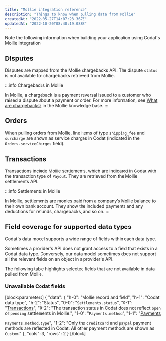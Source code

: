 ```yaml
---
title: "Mollie integration reference"
description: "Things to know when pulling data from Mollie"
createdAt: "2022-05-27T14:07:23.367Z"
updatedAt: "2022-10-20T08:48:19.088Z"
---
```


Note the following information when building your application using Codat's Mollie integration.

## Disputes

Disputes are mapped from the Mollie chargebacks API. The dispute `status` is not available for chargebacks retrieved from Mollie.

:::info Chargebacks in Mollie

In Mollie, a chargeback is a payment reversal issued to a customer who raised a dispute about a payment or order. For more information, see <a href="https://help.mollie.com/hc/en-us/articles/115001470869-What-are-chargebacks-" target="_blank">What are chargebacks?</a> in the Mollie knowledge base.
:::

## Orders

When pulling orders from Mollie, line items of type `shipping_fee` and `surcharge` are shown as service charges in Codat (indicated in the `Orders.serviceCharges` field).

## Transactions

Transactions include Mollie settlements, which are indicated in Codat with the transaction type of `Payout`. They are retrieved from the Mollie settlements API.

:::info Settlements in Mollie

In Mollie, settlements are monies paid from a company’s Mollie balance to their own bank account. They show the included payments and any deductions for refunds, chargebacks, and so on.
:::

## Field coverage for supported data types

Codat's data model supports a wide range of fields within each data type.

Sometimes a provider's API does not grant access to a field that exists in a Codat data type. Conversely, our data model sometimes does not support all the relevant fields on an object in a provider's API.

The following table highlights selected fields that are not available in data pulled from Mollie.

### Unavailable Codat fields

[block:parameters]
{
"data": {
"h-0": "Mollie record and field",
"h-1": "Codat data type",
"h-2": "Status",
"0-0": "`Settlements.status`",
"0-1": "[Transactions](/data-model/commerce/-transactions)",
"0-2": "The transaction status in Codat does not reflect `open` or `pending` settlements in Mollie.",
"1-0": "`Payments.method`",
"1-1": "[Payments](/data-model/commerce/-payments)

`Payments.method.type`",
"1-2": "Only the `creditcard` and `paypal` payment methods are reflected in Codat. All other payment methods are shown as `Custom`."
},
"cols": 3,
"rows": 2
}
[/block]
